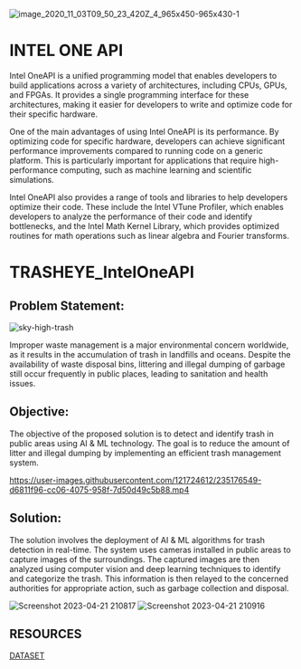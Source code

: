 ![image_2020_11_03T09_50_23_420Z_4_965x450-965x430-1](https://user-images.githubusercontent.com/121724612/235177155-ae7f12df-22f5-4286-ad4c-ec5f971a7454.png)

# INTEL ONE API
Intel OneAPI is a unified programming model that enables developers to build applications across a variety of architectures, including CPUs, GPUs, and FPGAs. It provides a single programming interface for these architectures, making it easier for developers to write and optimize code for their specific hardware.

One of the main advantages of using Intel OneAPI is its performance. By optimizing code for specific hardware, developers can achieve significant performance improvements compared to running code on a generic platform. This is particularly important for applications that require high-performance computing, such as machine learning and scientific simulations.

Intel OneAPI also provides a range of tools and libraries to help developers optimize their code. These include the Intel VTune Profiler, which enables developers to analyze the performance of their code and identify bottlenecks, and the Intel Math Kernel Library, which provides optimized routines for math operations such as linear algebra and Fourier transforms.
# TRASHEYE_IntelOneAPI
## Problem Statement: 

![sky-high-trash](https://user-images.githubusercontent.com/121724612/235177381-04f114f1-069d-431d-ae5e-d6113491db96.png)

Improper waste management is a major environmental concern worldwide, as it results in the accumulation of trash in landfills and oceans. Despite the availability of waste disposal bins, littering and illegal dumping of garbage still occur frequently in public places, leading to sanitation and health issues.

## Objective: 
The objective of the proposed solution is to detect and identify trash in public areas using AI & ML technology. The goal is to reduce the amount of litter and illegal dumping by implementing an efficient trash management system.

https://user-images.githubusercontent.com/121724612/235176549-d6811f96-cc06-4075-958f-7d50d49c5b88.mp4

## Solution: 
The solution involves the deployment of AI & ML algorithms for trash detection in real-time. The system uses cameras installed in public areas to capture images of the surroundings. The captured images are then analyzed using computer vision and deep learning techniques to identify and categorize the trash. This information is then relayed to the concerned authorities for appropriate action, such as garbage collection and disposal.

![Screenshot 2023-04-21 210817](https://user-images.githubusercontent.com/121724612/235077931-9675432b-f879-4402-bd07-a2f524078b25.png)
![Screenshot 2023-04-21 210916](https://user-images.githubusercontent.com/121724612/235077979-6876b766-31a4-4c0c-a2e3-47890a17ac4e.png)


## RESOURCES

<a href='https://universe.roboflow.com/divya-lzcld/taco-mqclx/browse?queryText=&pageSize=50&startingIndex=0&browseQuery=true'>DATASET</a>
